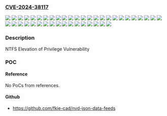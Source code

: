 ### [CVE-2024-38117](https://cve.mitre.org/cgi-bin/cvename.cgi?name=CVE-2024-38117)
![](https://img.shields.io/static/v1?label=Product&message=Windows%2010%20Version%201507&color=blue)
![](https://img.shields.io/static/v1?label=Product&message=Windows%2010%20Version%201607&color=blue)
![](https://img.shields.io/static/v1?label=Product&message=Windows%2010%20Version%201809&color=blue)
![](https://img.shields.io/static/v1?label=Product&message=Windows%2010%20Version%2021H2&color=blue)
![](https://img.shields.io/static/v1?label=Product&message=Windows%2010%20Version%2022H2&color=blue)
![](https://img.shields.io/static/v1?label=Product&message=Windows%2011%20Version%2023H2&color=blue)
![](https://img.shields.io/static/v1?label=Product&message=Windows%2011%20Version%2024H2&color=blue)
![](https://img.shields.io/static/v1?label=Product&message=Windows%2011%20version%2021H2&color=blue)
![](https://img.shields.io/static/v1?label=Product&message=Windows%2011%20version%2022H2&color=blue)
![](https://img.shields.io/static/v1?label=Product&message=Windows%2011%20version%2022H3&color=blue)
![](https://img.shields.io/static/v1?label=Product&message=Windows%20Server%202008%20%20Service%20Pack%202&color=blue)
![](https://img.shields.io/static/v1?label=Product&message=Windows%20Server%202008%20R2%20Service%20Pack%201%20(Server%20Core%20installation)&color=blue)
![](https://img.shields.io/static/v1?label=Product&message=Windows%20Server%202008%20R2%20Service%20Pack%201&color=blue)
![](https://img.shields.io/static/v1?label=Product&message=Windows%20Server%202008%20Service%20Pack%202%20(Server%20Core%20installation)&color=blue)
![](https://img.shields.io/static/v1?label=Product&message=Windows%20Server%202008%20Service%20Pack%202&color=blue)
![](https://img.shields.io/static/v1?label=Product&message=Windows%20Server%202012%20(Server%20Core%20installation)&color=blue)
![](https://img.shields.io/static/v1?label=Product&message=Windows%20Server%202012%20R2%20(Server%20Core%20installation)&color=blue)
![](https://img.shields.io/static/v1?label=Product&message=Windows%20Server%202012%20R2&color=blue)
![](https://img.shields.io/static/v1?label=Product&message=Windows%20Server%202012&color=blue)
![](https://img.shields.io/static/v1?label=Product&message=Windows%20Server%202016%20(Server%20Core%20installation)&color=blue)
![](https://img.shields.io/static/v1?label=Product&message=Windows%20Server%202016&color=blue)
![](https://img.shields.io/static/v1?label=Product&message=Windows%20Server%202019%20(Server%20Core%20installation)&color=blue)
![](https://img.shields.io/static/v1?label=Product&message=Windows%20Server%202019&color=blue)
![](https://img.shields.io/static/v1?label=Product&message=Windows%20Server%202022%2C%2023H2%20Edition%20(Server%20Core%20installation)&color=blue)
![](https://img.shields.io/static/v1?label=Product&message=Windows%20Server%202022&color=blue)
![](https://img.shields.io/static/v1?label=Version&message=10.0.0%3C%2010.0.10240.20751%20&color=brighgreen)
![](https://img.shields.io/static/v1?label=Version&message=10.0.0%3C%2010.0.14393.7259%20&color=brighgreen)
![](https://img.shields.io/static/v1?label=Version&message=10.0.0%3C%2010.0.17763.6189%20&color=brighgreen)
![](https://img.shields.io/static/v1?label=Version&message=10.0.0%3C%2010.0.19044.4780%20&color=brighgreen)
![](https://img.shields.io/static/v1?label=Version&message=10.0.0%3C%2010.0.19045.4780%20&color=brighgreen)
![](https://img.shields.io/static/v1?label=Version&message=10.0.0%3C%2010.0.20348.2655%20&color=brighgreen)
![](https://img.shields.io/static/v1?label=Version&message=10.0.0%3C%2010.0.22000.3147%20&color=brighgreen)
![](https://img.shields.io/static/v1?label=Version&message=10.0.0%3C%2010.0.22621.4037%20&color=brighgreen)
![](https://img.shields.io/static/v1?label=Version&message=10.0.0%3C%2010.0.22631.4037%20&color=brighgreen)
![](https://img.shields.io/static/v1?label=Version&message=10.0.0%3C%2010.0.25398.1085%20&color=brighgreen)
![](https://img.shields.io/static/v1?label=Version&message=10.0.0%3C%2010.0.26100.1457%20&color=brighgreen)
![](https://img.shields.io/static/v1?label=Version&message=6.0.0%3C%206.0.6003.22825%20&color=brighgreen)
![](https://img.shields.io/static/v1?label=Version&message=6.0.0%3C%206.1.7601.27277%20&color=brighgreen)
![](https://img.shields.io/static/v1?label=Version&message=6.1.0%3C%206.1.7601.27277%20&color=brighgreen)
![](https://img.shields.io/static/v1?label=Version&message=6.2.0%3C%206.2.9200.25031%20&color=brighgreen)
![](https://img.shields.io/static/v1?label=Version&message=6.3.0%3C%206.3.9600.22134%20&color=brighgreen)
![](https://img.shields.io/static/v1?label=Vulnerability&message=CWE-125%3A%20Out-of-bounds%20Read&color=brighgreen)

### Description

NTFS Elevation of Privilege Vulnerability

### POC

#### Reference
No PoCs from references.

#### Github
- https://github.com/fkie-cad/nvd-json-data-feeds

